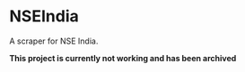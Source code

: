 # NSEIndia
A scraper for NSE India.

**This project is currently not working and has been archived**
